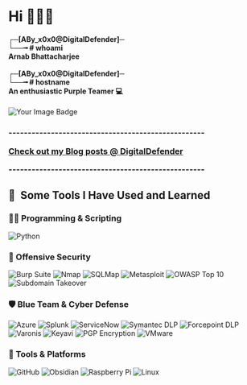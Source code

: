 <h1> Hi 🙋🏻‍♂️ </h1>
<h4>
  
┌─[ABy_x0x0@DigitalDefender]─ \
└──╼ # whoami \
Arnab Bhattacharjee \
\
┌─[ABy_x0x0@DigitalDefender]─ \
└──╼ # hostname\
An enthusiastic Purple Teamer 💻

</h4>


<img src="https://tryhackme-badges.s3.amazonaws.com/Abyx0x0.png" alt="Your Image Badge" />

<h3>  ---------------------------------------------------
  
  [Check out my Blog posts @ DigitalDefender](https://digitaldefender.in) 
  
  ---------------------------------------------------</h3>

<h2> 🚀 &nbsp;Some Tools I Have Used and Learned </h2>

### 👨‍💻 Programming & Scripting
<!--
![Bash](https://img.shields.io/badge/-Bash-4EAA25?style=flat&logo=gnubash&logoColor=white)
![PowerShell](https://img.shields.io/badge/-PowerShell-5391FE?style=flat&logo=powershell&logoColor=white)
-->
![Python](https://img.shields.io/badge/-Python-3776AB?style=flat&logo=python&logoColor=white)

### 🧪 Offensive Security
![Burp Suite](https://img.shields.io/badge/-Burp_Suite-FF7139?style=flat&logo=burpsuite&logoColor=white)
![Nmap](https://img.shields.io/badge/-Nmap-005F87?style=flat)
![SQLMap](https://img.shields.io/badge/-SQLMap-BA0C2F?style=flat)
![Metasploit](https://img.shields.io/badge/-Metasploit-5E5CFF?style=flat)
![OWASP Top 10](https://img.shields.io/badge/-OWASP_Top_10-000000?style=flat&logo=owasp&logoColor=white)
![Subdomain Takeover](https://img.shields.io/badge/-Subdomain_Takeover-343434?style=flat)
<!--![Payload Crafting](https://img.shields.io/badge/-Custom_Payloads-grey?style=flat)
-->
### 🛡️ Blue Team & Cyber Defense
![Azure](https://img.shields.io/badge/-Azure-0078D4?style=flat&logo=microsoftazure&logoColor=white)
![Splunk](https://img.shields.io/badge/-Splunk-000000?style=flat&logo=splunk&logoColor=white)
![ServiceNow](https://img.shields.io/badge/-ServiceNow-00A1E0?style=flat&logo=servicenow&logoColor=white)
![Symantec DLP](https://img.shields.io/badge/-Symantec_DLP-FDB913?style=flat)
![Forcepoint DLP](https://img.shields.io/badge/-Forcepoint_DLP-00B388?style=flat)
![Varonis](https://img.shields.io/badge/-Varonis-ED1C24?style=flat)
![Keyavi](https://img.shields.io/badge/-Keyavi_Security-003049?style=flat)
![PGP Encryption](https://img.shields.io/badge/-PGP_Encryption-666666?style=flat)
![VMware](https://img.shields.io/badge/-VMware-607078?style=flat&logo=vmware&logoColor=white)
<!--![Microsoft Sentinel](https://img.shields.io/badge/-Sentinel-0078D4?style=flat)
![SIEM](https://img.shields.io/badge/-SIEM_Tools-grey?style=flat)
![Incident Response](https://img.shields.io/badge/-Incident_Response-grey?style=flat)
![Threat Hunting](https://img.shields.io/badge/-Threat_Hunting-grey?style=flat)
-->
### 🧰 Tools & Platforms
![GitHub](https://img.shields.io/badge/-GitHub-181717?style=flat&logo=github&logoColor=white)
![Obsidian](https://img.shields.io/badge/-Obsidian-483699?style=flat)
![Raspberry Pi](https://img.shields.io/badge/-Raspberry_Pi-C51A4A?style=flat&logo=raspberrypi&logoColor=white)
![Linux](https://img.shields.io/badge/-Linux-FCC624?style=flat&logo=linux&logoColor=black)
